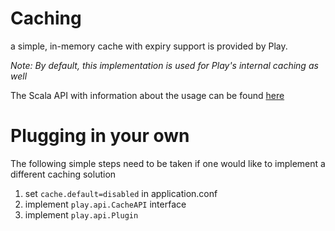 # Caching

a simple, in-memory cache with expiry support is provided by Play.

_Note: By default, this implementation is used for Play's internal caching as well_

The Scala API with information about the usage can be found [here](https://github.com/playframework/Play20/blob/master/framework/play/src/main/scala/play/api/cache/Cache.scala )

# Plugging in your own 
The following simple steps need to be taken if one would like to implement a different caching solution
1. set ```cache.default=disabled``` in application.conf
2. implement ```play.api.CacheAPI``` interface
3. implement ```play.api.Plugin```
